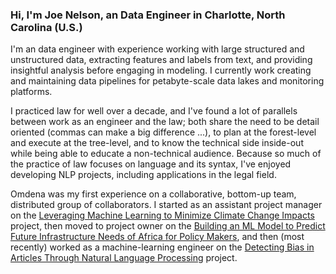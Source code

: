 ### Hi, I'm Joe Nelson, an Data Engineer in Charlotte, North Carolina (U.S.)

I'm an data engineer with experience working with large structured and unstructured data, extracting features and labels from text, and providing insightful analysis before engaging in modeling. I currently work creating and maintaining data pipelines for petabyte-scale data lakes and monitoring platforms. 

I practiced law for well over a decade, and I've found a lot of parallels between work as an engineer and the law; both share the need to be detail oriented (commas can make a big difference ...), to plan at the forest-level and execute at the tree-level, and to know the technical side inside-out while being able to educate a non-technical audience. Because so much of the practice of law focuses on language and its syntax, I've enjoyed developing NLP projects, including applications in the legal field.     

Omdena was my first experience on a collaborative, bottom-up team, distributed group of collaborators. I started as an assistant project manager on the <a href="https://omdena.com/projects/climate-change/" target="_blank">Leveraging Machine Learning to Minimize Climate Change Impacts </a>project, then moved to project owner on the <a href="https://omdena.com/projects/ai-africa/" target="_blank">Building an ML Model to Predict Future Infrastructure Needs of Africa for Policy Makers</a>, and then (most recently) worked as a machine-learning engineer on the <a href="https://omdena.com/projects/bias/" target="_blank"> Detecting Bias in Articles Through Natural Language Processing</a> project. 


<!--
**jnels13/jnels13** is a ✨ _special_ ✨ repository because its `README.md` (this file) appears on your GitHub profile.

Here are some ideas to get you started:

- 🔭 I’m currently working on ...
- 🌱 I’m currently learning ...
- 👯 I’m looking to collaborate on ...
- 🤔 I’m looking for help with ...
- 💬 Ask me about ...
- 📫 How to reach me: ...
- 😄 Pronouns: ...
- ⚡ Fun fact: ...
-->

